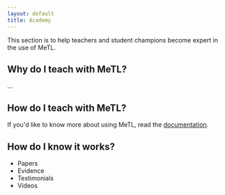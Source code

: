 ```yaml
---
layout: default
title: Academy
---
```


This section is to help teachers and student champions become expert in the use of MeTL. 

## Why do I teach with MeTL?

...

## How do I teach with MeTL?

If you'd like to know more about using MeTL, read the [documentation](guide.html). 

## How do I know it works?

- Papers
- Evidence
- Testimonials
- Videos